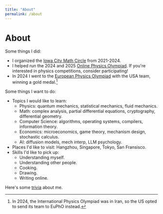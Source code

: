 ```yaml
---
title: "About"
permalink: /about
---
```

# About
Some things I did:
- I organized the [Iowa City Math Circle](https://iowacitymathcircle.org) from 2021-2024.
- I helped run the 2024 and 2025 [Online Physics Olympiad](https://opho.physoly.tech). If you're interested in physics competitions, consider participating! 
- In 2024 I went to the [European Physics Olympiad](https://eupho.ee) with the USA team, winning a gold medal.[^1]

Some things I want to do:
- Topics I would like to learn:
  - Physics: quantum mechanics, statistical mechanics, fluid mechanics.
  - Math: complex analysis, partial differential equations, cryptography, differential geometry.
  - Computer Science: algorithms, operating systems, compilers, information theory.
  - Economics: microeconomics, game theory, mechanism design, stochastic calculus.
  - AI: diffusion models, mech interp, LLM psychology.
- Places I'd like to visit: Hangzhou, Singapore, Tokyo, San Fransisco.
- Skills I'd like to pick up:
  - Understanding myself.
  - Understanding other people.
  - Cooking.
  - Drawing.
  - Writing online.

Here's some [trivia](/trivia) about me.

[^1]: In 2024, the International Physics Olympiad was in Iran, so the US opted to send its team to EuPhO instead. 